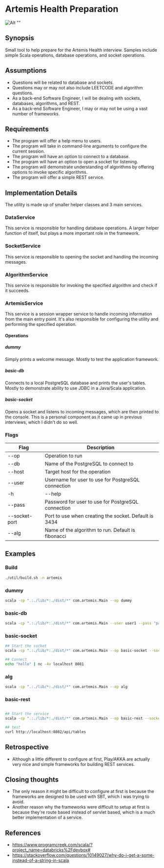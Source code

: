 # Artemis Health Preparation

![Alt ""](https://cdn.newswire.com/files/x/69/25/9cf90e667e7388dc27331466a68c.png "Artemis Health")

## Synopsis
Small tool to help prepare for the Artemis Health interview.  Samples include simple Scala operations, database operations, and socket operations.

## Assumptions
* Questions will be related to database and sockets.
* Questions may or may not also include LEETCODE and algorithm questions.
* As a back-end Software Engineer, I will be dealing with sockets, databases, algorithms, and REST.
* As a back-end Software Engineer, I may or may not be using a vast number of frameworks.

## Requirements
* The program will offer a help menu to users.
* The program will take in command-line arguments to configure the current session.
* The program will have an option to connect to a database.
* The program will have an option to open a socket for listening.
* The program will demonstrate understanding of algorithms by offering options to invoke specific algorithms.
* The program will offer a simple REST service.

## Implementation Details
The utility is made up of smaller helper classes and 3 main services.

### DataService
This service is responsible for handling database operations.  A larger helper function of itself, but plays a more important role in the framework.

### SocketService
This service is responsible to opening the socket and handling the incoming messages.

### AlgorithmService
This service is responsible for invoking the specified algorithm and check if it succeeds.

### ArtemisService
This service is a session wrapper service to handle incoming information from the main entry point.  It's also responsible for configuring the utility and performing the specified operation.

#### Operations
##### dummy
Simply prints a welcome message.  Mostly to test the application framework.

##### basic-db
Connects to a local PostgreSQL database and prints the user's tables.  Mostly to demonstrate ability to use JDBC in a Java/Scala application.

##### basic-socket
Opens a socket and listens to incoming messages, which are then printed to the console.  This is a personal component as it came up in previous interviews, which I didn't do so well.

### Flags
|Flag|Description|
|--|--|
|--op          | Operation to run                                                    |
|--db          | Name of the PostgreSQL to connect to                                |
|--host        | Target host for the operation                                       |
|--user        | Username for user to use for PostgreSQL connection                  |
|-h|--help     | Prints help menu                                                    |
|--pass        | Password for user to use for PostgreSQL connection                  |
|--socket-port | Port to use when creating the socket.  Default is 3434              |
|--alg         | Name of the algorithm to run.  Default is fibonacci                 | 

## Examples

### Build
```bash
./util/build.sh -n artemis
```

### dummy
```bash
scala -cp ".:./lib/*:./dist/*" com.artemis.Main --op dummy
```

### basic-db
```bash
scala -cp ".:./lib/*:./dist/*" com.artemis.Main --user user1 --pass "password123" --db test --op basic-db --host "127.0.0.1"
```

### basic-socket
```bash
## Start the socket
scala -cp ".:./lib/*:./dist/*" com.artemis.Main --op basic-socket --socket-port 8081

## Connect
echo "hello" | nc -4v localhost 8081
```

### alg
```bash
scala -cp ".:./lib/*:./dist/*" com.artemis.Main --op alg
```

### basic-rest
```bash

## Start the service
scala -cp ".:./lib/*:./dist/*" com.artemis.Main --op basic-rest --socket-port 8082

## test
curl http://localhost:8082/api/tables

```

## Retrospective

* Although a little different to configure at first, Play/AKKA are actually very nice and simple frameworks for building REST services.

## Closing thoughts
* The only reason it might be difficult to configure at first is because the frameworks are designed to be used with SBT, which I was trying to avoid.
* Another reason why the frameworks were difficult to setup at first is because they're route based instead of servlet based, which is a much better implementation of a service.

## References
* https://www.programcreek.com/scala/?project_name=databricks%2Fdevbox#
* https://stackoverflow.com/questions/10149027/why-do-i-get-a-some-instead-of-a-string-in-scala

